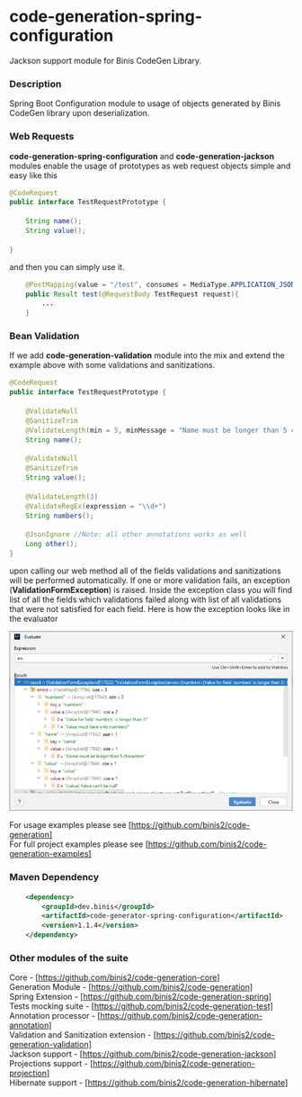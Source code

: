 # code-generation-spring-configuration

Jackson support module for Binis CodeGen Library.

### Description

Spring Boot Configuration module to usage of objects generated by Binis CodeGen library upon deserialization.

### Web Requests

**code-generation-spring-configuration** and **code-generation-jackson** modules enable the usage of prototypes as web request objects simple and easy like this  

```java
@CodeRequest
public interface TestRequestPrototype {

    String name();
    String value();
    
}
```
and then you can simply use it.
```java
    @PostMapping(value = "/test", consumes = MediaType.APPLICATION_JSON_VALUE, produces = MediaType.APPLICATION_JSON_VALUE)
    public Result test(@RequestBody TestRequest request){
        ...
    }
```

### Bean Validation

If we add **code-generation-validation** module into the mix and extend the example above with some validations and sanitizations.
```java
@CodeRequest
public interface TestRequestPrototype {

    @ValidateNull
    @SanitizeTrim    
    @ValidateLength(min = 5, minMessage = "Name must be longer than 5 characters!")
    String name();

    @ValidateNull
    @SanitizeTrim
    String value();

    @ValidateLength(3)
    @ValidateRegEx(expression = "\\d+")
    String numbers();

    @JsonIgnore //Note: all other annotations works as well
    Long other();
}
```
upon calling our web method all of the fields validations and sanitizations will be performed automatically. If one or more validation fails, an exception (**ValidationFormException**) is raised.
Inside the exception class you will find list of all the fields which validations failed along with list of all validations that were not satisfied for each field. Here is how the exception looks like
in the evaluator

![evaluator](/images/evaluator.png "IntelliJ Evaluator")

For usage examples please see [https://github.com/binis2/code-generation]    
For full project examples please see [https://github.com/binis2/code-generation-examples] 

### Maven Dependency
```xml
    <dependency>
        <groupId>dev.binis</groupId>
        <artifactId>code-generator-spring-configuration</artifactId>
        <version>1.1.4</version>
    </dependency>
```

### Other modules of the suite

Core - [https://github.com/binis2/code-generation-core]   
Generation Module - [https://github.com/binis2/code-generation]   
Spring Extension - [https://github.com/binis2/code-generation-spring]   
Tests mocking suite - [https://github.com/binis2/code-generation-test]   
Annotation processor - [https://github.com/binis2/code-generation-annotation]   
Validation and Sanitization extension - [https://github.com/binis2/code-generation-validation]    
Jackson support - [https://github.com/binis2/code-generation-jackson]   
Projections support - [https://github.com/binis2/code-generation-projection]   
Hibernate support - [https://github.com/binis2/code-generation-hibernate]      
